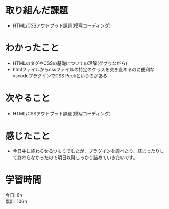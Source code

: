 # 取り組んだ課題 
- HTML/CSSアウトプット課題(模写コーディング)
# わかったこと   
- HTMLのタグやCSSの基礎についての理解(ググりながら)
- htmlファイルからcssファイルの特定のクラスを突き止めるのに便利なvscodeプラグインでCSS Peekというのがある
# 次やること
- HTML/CSSアウトプット課題(模写コーディング)
# 感じたこと
- 今日中に終わらせるつもりでしたが、プラグインを調べたり、詰まったりして終わらなかったので明日以降しっかり詰めていきたいです。

# 学習時間  
今日: 6h  
累計: 106h 


